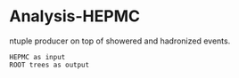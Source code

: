 Analysis-HEPMC
==============

ntuple producer on top of showered and hadronized events.

    HEPMC as input
    ROOT trees as output

    
